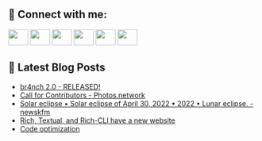 ## 🔎 Connect with me:
[<img height="32" width="40" src="https://cdn.jsdelivr.net/npm/simple-icons@v5/icons/telegram.svg" />](https://t.me/bullbesh)
[<img height="32" width="40" src="https://cdn.jsdelivr.net/npm/simple-icons@v5/icons/vk.svg" />](https://vk.com/bullbesh)
[<img height="32" width="40" src="https://cdn.jsdelivr.net/npm/simple-icons@v5/icons/twitter.svg" />](https://twitter.com/bullbesh1)
[<img height="32" width="40" src="https://cdn.jsdelivr.net/npm/simple-icons@v5/icons/instagram.svg" />](https://www.instagram.com/bullbesh)
[<img height="32" width="40" src="https://cdn.jsdelivr.net/npm/simple-icons@v5/icons/reddit.svg" />](https://www.reddit.com/user/bullbesh)
[<img height="32" width="40" src="https://cdn.jsdelivr.net/npm/simple-icons@v5/icons/youtube.svg" />](https://www.youtube.com/channel/UCtfjRs6uzgq5mfm8S06WTcg)

## 📕 Latest Blog Posts
<!-- BLOG-POST-LIST:START -->
- [br4nch 2.0 - RELEASED!](https://www.reddit.com/r/Python/comments/uf9fmq/br4nch_20_released/)
- [Call for Contributors - Photos.network](https://www.reddit.com/r/Python/comments/uf9a5n/call_for_contributors_photosnetwork/)
- [Solar eclipse • Solar eclipse of April 30, 2022 • 2022 • Lunar eclipse. - newskfm](https://www.reddit.com/r/Python/comments/uf8hyd/solar_eclipse_solar_eclipse_of_april_30_2022_2022/)
- [Rich, Textual, and Rich-CLI have a new website](https://www.reddit.com/r/Python/comments/uf88s6/rich_textual_and_richcli_have_a_new_website/)
- [Code optimization](https://www.reddit.com/r/Python/comments/uf8470/code_optimization/)
<!-- BLOG-POST-LIST:END -->
